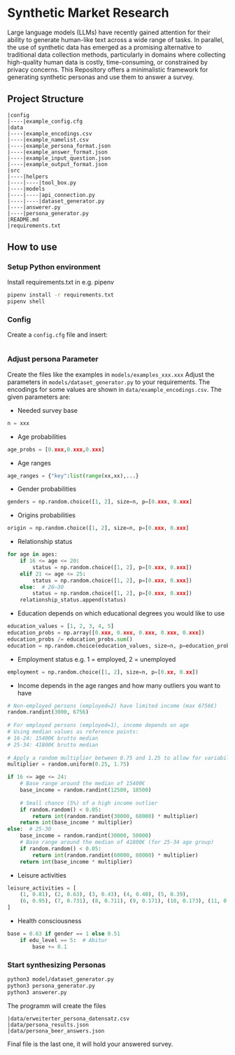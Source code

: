 # Synthetic Market Research
Large language models (LLMs) have recently gained attention for their ability to generate human-like text across a wide range of tasks. In parallel, the use of synthetic data has emerged as a promising alternative to traditional data collection methods, particularly in domains where collecting high-quality human data is costly, time-consuming, or constrained by privacy concerns. This Repository offers a minimalistic framework for generating synthetic personas and use them to answer a survey.

## Project Structure
```
|config
|----|example_config.cfg
|data
|----|example_encodings.csv
|----|example_namelist.csv
|----|example_persona_format.json
|----|example_answer_format.json
|----|example_input_question.json
|----|example_output_format.json
|src
|----|helpers
|----|----|tool_box.py
|----|models
|----|----|api_connection.py
|----|----|dataset_generator.py
|----|answerer.py
|----|persona_generator.py
|README.md
|requirements.txt
```
## How to use
### Setup Python environment
Install requirements.txt in e.g. pipenv
```bash
pipenv install -r requirements.txt
pipenv shell
```
### Config
Create a ```config.cfg``` file and insert:
```config

```
### Adjust persona Parameter
Create the files like the examples in ```models/examples_xxx.xxx```
Adjust the parameters in ```models/dataset_generator.py``` to your requirements. The encodings for some values are shown in ```data/example_encodings.csv```. The given parameters are:
* Needed survey base 
```python
n = xxx
```
* Age probabilities 
```python 
age_probs = [0.xxx,0.xxx,0.xxx]
```
* Age ranges 
```python 
age_ranges = {"key":list(range(xx,xx),...}
```
* Gender probabilities 
```python
genders = np.random.choice([1, 2], size=n, p=[0.xxx, 0.xxx]
```
* Origins probabilities 
```python
origin = np.random.choice([1, 2], size=n, p=[0.xxx, 0.xxx]
```
* Relationship status</br>
```python 
for age in ages:
    if 16 <= age <= 20:
        status = np.random.choice([1, 2], p=[0.xxx, 0.xxx])
    elif 21 <= age <= 25:
        status = np.random.choice([1, 2], p=[0.xxx, 0.xxx])
    else:  # 26–30
        status = np.random.choice([1, 2], p=[0.xxx, 0.xxx])
    relationship_status.append(status)
```
* Education depends on which educational degrees you would like to use</br> 
```python 
education_values = [1, 2, 3, 4, 5]
education_probs = np.array([0.xxx, 0.xxx, 0.xxx, 0.xxx, 0.xxx])
education_probs /= education_probs.sum()
education = np.random.choice(education_values, size=n, p=education_probs) 
```
* Employment status e.g. 1 = employed, 2 = unemployed 
```python
employment = np.random.choice([1, 2], size=n, p=[0.xx, 0.xx])
```
* Income depends in the age ranges and how many outliers you want to have
```python
# Non-employed persons (employed=2) have limited income (max 6756€)
random.randint(3000, 6756)
    
# For employed persons (employed=1), income depends on age
# Using median values as reference points: 
# 16-24: 15400€ brutto median
# 25-34: 41800€ brutto median
    
# Apply a random multiplier between 0.75 and 1.25 to allow for variability
multiplier = random.uniform(0.25, 1.75)

if 16 <= age <= 24:
    # Base range around the median of 15400€
    base_income = random.randint(12500, 18500)
    
    # Small chance (5%) of a high income outlier
    if random.random() < 0.05:
        return int(random.randint(30000, 60000) * multiplier)
    return int(base_income * multiplier)
else:  # 25-30
    base_income = random.randint(30000, 50000)
    # Base range around the median of 41800€ (for 25-34 age group)
    if random.random() < 0.05:
        return int(random.randint(60000, 80000) * multiplier)
    return int(base_income * multiplier)
```
* Leisure activities
```python
leisure_activities = [
    (1, 0.81), (2, 0.63), (3, 0.43), (4, 0.40), (5, 0.39),
    (6, 0.95), (7, 0.731), (8, 0.711), (9, 0.171), (10, 0.173), (11, 0.504)
]
```
* Health consciousness
```python
base = 0.63 if gender == 1 else 0.51
    if edu_level == 5:  # Abitur
        base += 0.1
```

### Start synthesizing Personas
```bash
python3 model/dataset_generator.py
python3 persona_generator.py
python3 answerer.py
```
The programm will create the files
```
|data/erweiterter_persona_datensatz.csv
|data/persona_results.json
|data/persona_beer_answers.json
```
Final file is the last one, it will hold your answered survey.
